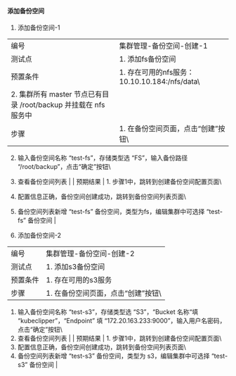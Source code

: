 #### 添加备份空间

1. 添加备份空间-1

|||
| ---- | ---- |
| 编号 | 集群管理-备份空间-创建-1 |
| 测试点 | 1. 添加fs备份空间 |
| 预置条件 | 1. 存在可用的nfs服务：10.10.10.184:/nfs/data\
2. 集群所有 master 节点已有目录 /root/backup 并挂载在 nfs 服务中 |
| 步骤 | 1. 在备份空间页面，点击“创建”按钮\
2. 输入备份空间名称 “test-fs”，存储类型选 “FS”，输入备份路径 “/root/backup”，点击“确定”按钮\
3. 查看备份空间列表 |
| 预期结果 | 1. 步骤1中，跳转到创建备份空间配置页面\
2. 配置信息正确，备份空间创建成功，跳转到备份空间列表页面\
3. 备份空间列表新增 “test-fs” 备份空间，类型为fs，编辑集群中可选择 “test-fs” 备份空间 |


2. 添加备份空间-2

|||
| ---- | ---- |
| 编号 | 集群管理-备份空间-创建-2 |
| 测试点 | 1. 添加s3备份空间 |
| 预置条件 | 1. 存在可用的s3服务 |
| 步骤 | 1. 在备份空间页面，点击“创建”按钮\
1. 输入备份空间名称 “test-s3”，存储类型选 “S3”，“Bucket 名称“填 “kubeclipper”，“Endpoint” 填 “172.20.163.233:9000”，输入用户名密码，点击“确定”按钮\
2. 查看备份空间列表 |
| 预期结果 | 1. 步骤1中，跳转到创建备份空间配置页面\
2. 配置信息正确，备份空间创建成功，跳转到备份空间列表页面\
3. 备份空间列表新增 “test-s3” 备份空间，类型为 s3，编辑集群中可选择 “test-s3” 备份空间 |
